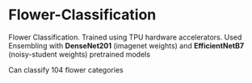 # Flower-Classification

Flower Classification. Trained using TPU hardware accelerators. Used Ensembling with **DenseNet201** (imagenet weights) and **EfficientNetB7** (noisy-student weights) pretrained models

Can classify 104 flower categories

